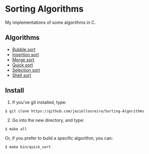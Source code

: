 # Sorting Algorithms

My implementations of some algorithms in C.

## Algorithms

- [Bubble sort](https://github.com/jazielloureiro/Sorting-Algorithms/blob/master/src/bubble_sort.c)
- [Insertion sort](https://github.com/jazielloureiro/Sorting-Algorithms/blob/master/src/insertion_sort.c)
- [Merge sort](https://github.com/jazielloureiro/Sorting-Algorithms/blob/master/src/merge_sort.c)
- [Quick sort](https://github.com/jazielloureiro/Sorting-Algorithms/blob/master/src/quick_sort.c)
- [Selection sort](https://github.com/jazielloureiro/Sorting-Algorithms/blob/master/src/selection_sort.c)
- [Shell sort](https://github.com/jazielloureiro/Sorting-Algorithms/blob/master/src/shell_sort.c)

## Install

1. If you've git installed, type:

`$ git clone https://github.com/jazielloureiro/Sorting-Algorithms`

2. Go into the new directory, and type:

`$ make all`

Or, if you prefer to build a specific algorithm, you can:

`$ make bin/quick_sort`
